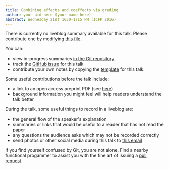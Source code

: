 ```yaml
---
title: Combining effects and coeffects via grading
author: your-uid-here (your-name-here)
abstract: Wednesday 21st 1650-1715 PM (ICFP 2016)
---
```


There is currently no liveblog summary available for this talk. Please contribute one by modifying [this file](https://github.com/ocamllabs/icfp2016-blog/blob/master/ICFP/combining-effects-and-coeffect.md).

You can:
* view in-progress summaries [in the Git repository](https://github.com/ocamllabs/icfp2016-blog/tree/master/ICFP/combining-effects-and-coeffect/)
* track the [GitHub issue](https://github.com/ocamllabs/icfp2016-blog/issues/85) for this talk
* contribute your own notes by copying the [template](combining-effects-and-coeffect/template.md) for this talk.

Some useful contributions before the talk include:
* a link to an open access preprint PDF (see [here](https://github.com/gasche/icfp2016-papers))
* background information you might feel will help readers understand the talk better

During the talk, some useful things to record in a liveblog are:
* the general flow of the speaker's explanation
* summaries or links that would be useful to a reader that has not read the paper
* any questions the audience asks which may not be recorded correctly
* send photos or other social media during this talk to [this email](mailto:icfp16.photos@gmail.com?subject=ICFP:combining-effects-and-coeffect)

If you find yourself confused by Git, you are not alone. Find a nearby functional progammer
to assist you with the fine art of issuing a [pull request](https://help.github.com/articles/about-pull-requests/).

